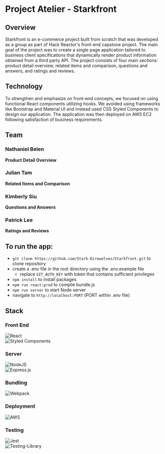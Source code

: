 # Project Atelier - Starkfront

## Overview
Starkfront is an e-commerce project built from scratch that was developed as a group as part of Hack Reactor's front-end capstone project. The main goal of the project was to create a single page application tailored to business client specifications that dynamically render product information obtained from a third party API. The project consists of four main sections: product detail overview, related items and comparison, questions and answers, and ratings and reviews.

## Technology
To strengthen and emphasize on front-end concepts, we focused on using functional React components utilizing hooks. We avoided using frameworks like Bootstrap and Material UI and instead used CSS Styled Components to design our application. The application was then deployed on AWS EC2 following satisfaction of business requirements.

## Team
### Nathaniel Belen 
**Product Detail Overview**

### Julian Tam
**Related Items and Comparison**

### Kimberly Siu
**Questions and Answers**

### Patrick Lee 
**Ratings and Reviews**


## To run the app:
- `git clone https://github.com/Stark-Direwolves/Starkfront.git` to clone repository
- create a .env file in the root directory using the .env.example file
  - replace `GIT_AUTH_KEY` with token that contains sufficient privileges
- `npm install` to install packages
- `npm run react:prod` to compile bundle.js
- `npm run server` to start Node server
- navigate to `http://localhost:PORT` (PORT within .env file)

## Stack
### Front End
![React](https://img.shields.io/badge/react-%2320232a.svg?style=for-the-badge&logo=react&logoColor=%2361DAFB)\
![Styled Components](https://img.shields.io/badge/styled--components-DB7093?style=for-the-badge&logo=styled-components&logoColor=white)

### Server
![NodeJS](https://img.shields.io/badge/node.js-6DA55F?style=for-the-badge&logo=node.js&logoColor=white)\
![Express.js](https://img.shields.io/badge/express.js-%23404d59.svg?style=for-the-badge&logo=express&logoColor=%2361DAFB)

### Bundling
![Webpack](https://img.shields.io/badge/webpack-%238DD6F9.svg?style=for-the-badge&logo=webpack&logoColor=black)

### Deployment
![AWS](https://img.shields.io/badge/AWS-%23FF9900.svg?style=for-the-badge&logo=amazon-aws&logoColor=white)

### Testing
![Jest](https://img.shields.io/badge/-jest-%23C21325?style=for-the-badge&logo=jest&logoColor=white)\
![Testing-Library](https://img.shields.io/badge/-TestingLibrary-%23E33332?style=for-the-badge&logo=testing-library&logoColor=white)
